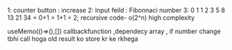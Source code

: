 <!-- useMemo hook -->
1: counter button : increase
2: Input feild : Fibonnaci number
3: 0 1 1 2 3 5 8 13 21 34 = 0+1 = 1+1 = 2;
recursive code- o(2^n) high complexity

useMemo(()=>(),[]) callbackfunction ,dependecy array , if number change tbhi call hoga old result ko store kr ke rkhega
